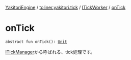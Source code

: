 [YakitoriEngine](../../index.md) / [toliner.yakitori.tick](../index.md) / [ITickWorker](index.md) / [onTick](./on-tick.md)

# onTick

`abstract fun onTick(): `[`Unit`](https://kotlinlang.org/api/latest/jvm/stdlib/kotlin/-unit/index.html)

[ITickManager](../-i-tick-manager/index.md)から呼ばれる、tick処理です。


